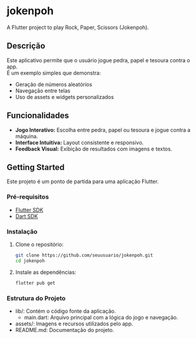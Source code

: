 # jokenpoh

A Flutter project to play Rock, Paper, Scissors (Jokenpoh).

## Descrição

Este aplicativo permite que o usuário jogue pedra, papel e tesoura contra o app.  
É um exemplo simples que demonstra:
- Geração de números aleatórios
- Navegação entre telas
- Uso de assets e widgets personalizados

## Funcionalidades

- **Jogo Interativo:** Escolha entre pedra, papel ou tesoura e jogue contra a máquina.
- **Interface Intuitiva:** Layout consistente e responsivo.
- **Feedback Visual:** Exibição de resultados com imagens e textos.

## Getting Started

Este projeto é um ponto de partida para uma aplicação Flutter.

### Pré-requisitos

- [Flutter SDK](https://flutter.dev/docs/get-started/install)
- [Dart SDK](https://dart.dev/get-dart)

### Instalação

1. Clone o repositório:
   ```bash
   git clone https://github.com/seuusuario/jokenpoh.git
   cd jokenpoh
   
2. Instale as dependências:
   ```bash
   flutter pub get

### Estrutura do Projeto

- lib/: Contém o código fonte da aplicação.
    - main.dart: Arquivo principal com a lógica do jogo e navegação.
- assets/: Imagens e recursos utilizados pelo app.
- README.md: Documentação do projeto.